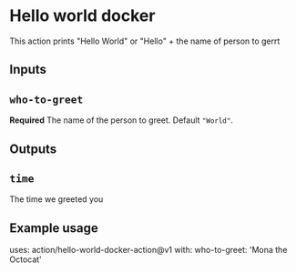# Hello world docker

This action prints "Hello World" or "Hello" + the name of person to gerrt

## Inputs

## `who-to-greet`
**Required** The name of the person to greet. Default `"World"`.

## Outputs

## `time`

The time we greeted you

## Example usage
uses: action/hello-world-docker-action@v1
with:
    who-to-greet: 'Mona the Octocat'